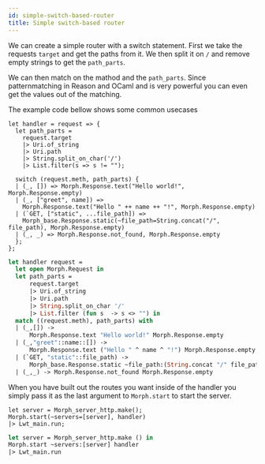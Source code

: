 ```yaml
---
id: simple-switch-based-router
title: Simple switch-based router
---
```


We can create a simple router with a switch statement. First we take the requests `target` and get the paths from it. We then split it on `/` and remove empty strings to get the `path_parts`.

We can then match on the mathod and the `path_parts`. Since patternmatching in Reason and OCaml and is very powerful you can even get the values out of the matching.

The example code bellow shows some common usecases

<!--DOCUSAURUS_CODE_TABS-->
<!--Reason-->

```reason
let handler = request => {
  let path_parts =
    request.target
    |> Uri.of_string
    |> Uri.path
    |> String.split_on_char('/')
    |> List.filter(s => s != "");

  switch (request.meth, path_parts) {
  | (_, []) => Morph.Response.text("Hello world!", Morph.Response.empty)
  | (_, ["greet", name]) =>
    Morph.Response.text("Hello " ++ name ++ "!", Morph.Response.empty)
  | (`GET, ["static", ...file_path]) =>
    Morph_base.Response.static(~file_path=String.concat("/", file_path), Morph.Response.empty)
  | (_, _) => Morph.Response.not_found, Morph.Response.empty
  };
};
```

<!--OCaml-->

```ocaml
let handler request =
  let open Morph.Request in
  let path_parts =
      request.target
      |> Uri.of_string
      |> Uri.path
      |> String.split_on_char '/'
      |> List.filter (fun s  -> s <> "") in
  match ((request.meth), path_parts) with
  | (_,[]) ->
      Morph.Response.text "Hello world!" Morph.Response.empty
  | (_,"greet"::name::[]) ->
      Morph.Response.text ("Hello " ^ name ^ "!") Morph.Response.empty
  | (`GET, "static"::file_path) ->
      Morph_base.Response.static ~file_path:(String.concat "/" file_path) Morph.Response.empty
  | (_,_) -> Morph.Response.not_found Morph.Response.empty
```

<!--END_DOCUSAURUS_CODE_TABS-->

When you have built out the routes you want inside of the handler you simply pass it as the last argument to `Morph.start` to start the server.

<!--DOCUSAURUS_CODE_TABS-->
<!--Reason-->

```reason
let server = Morph_server_http.make();
Morph.start(~servers=[server], handler)
|> Lwt_main.run;
```

<!--OCaml-->

```ocaml
let server = Morph_server_http.make () in
Morph.start ~servers:[server] handler
|> Lwt_main.run
```

<!--END_DOCUSAURUS_CODE_TABS-->
